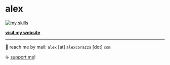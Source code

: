 # alex
[![my skills](https://skillicons.dev/icons?i=python,cs,unity,typescript,nextjs)](https://alexcorazza.com)

**[visit my website](https://alexcorazza.com/)**

---

📨 reach me by mail: `alex` [at] `alexcorazza` [dot] `com`

☕ [support me](https://ko-fi.com/alexciao)!
